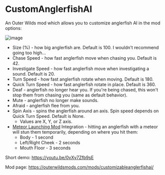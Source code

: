 # CustomAnglerfishAI

An Outer Wilds mod which allows you to customize anglerfish AI in the mod options:

![image](https://user-images.githubusercontent.com/70867864/227853785-df8dfa8e-abb0-4900-bca2-543af9b64e41.png)

* Size (%) - how big anglerfish are. Default is 100. I wouldn't recommend going too high...
* Chase Speed - how fast anglerfish move when chasing you. Default is 42.
* Investigate Speed - how fast anglerfish move when investigating a sound. Default is 20.
* Turn Speed - how fast anglerfish rotate when moving. Default is 180.
* Quick Turn Speed - how fast anglerfish rotate in place. Default is 360.
* Deaf - anglerfish no longer hear you. If you're being chased, this won't stop them from chasing you (same as default behavior).
* Mute - anglerfish no longer make sounds.
* Afraid - anglerfish flee from you.
* Spin Axis - spins the anglerfish around an axis. Spin speed depends on Quick Turn Speed. Default is None.
  * Values are X, Y, or Z axis.
* [Meteor Launching Mod](https://outerwildsmods.com/mods/meteorlaunching/) Integration - hitting an anglerfish with a meteor will stun them temporarily, depending on where you hit them:
  * Body - 1 second
  * Left/Right Cheek - 2 seconds
  * Mouth Floor - 3 seconds

Short demo: https://youtu.be/0vXy7Zfb9sE

Mod page: https://outerwildsmods.com/mods/customizableanglerfishai/
